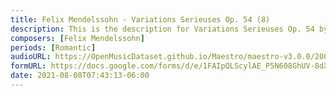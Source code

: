 ```yaml
---
title: Felix Mendelssohn - Variations Serieuses Op. 54 (8)
description: This is the description for Variations Serieuses Op. 54 by Felix Mendelssohn
composers: [Felix Mendelssohn]
periods: [Romantic]
audioURL: https://OpenMusicDataset.github.io/Maestro/maestro-v3.0.0/2008/MIDI-Unprocessed_11_R3_2008_01-04_ORIG_MID--AUDIO_11_R3_2008_wav--2.midi
formURL: https://docs.google.com/forms/d/e/1FAIpQLScylAE_P5N608GhUV-8dXwR1FMM5ej-wMXS1n4caUCiVj83nw/viewform
date: 2021-08-08T07:43:13-06:00
---
```

